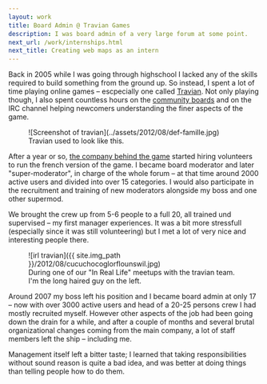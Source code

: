 ```yaml
---
layout: work
title: Board Admin @ Travian Games
description: I was board admin of a very large forum at some point.
next_url: /work/internships.html
next_title: Creating web maps as an intern
---
```

Back in 2005 while I was going through highschool I lacked any of the skills required to build something from the ground up. So instead, I spent a lot of time playing online games – escpecially one called [Travian](http://www.travian.fr/). Not only playing though, I also spent countless hours on the [community boards](http://forum.travian.fr/) and on the IRC channel helping newcomers understanding the finer aspects of the game.

<figure>
![Screenshot of travian](../assets/2012/08/def-famille.jpg)
<figcaption>
Travian used to look like this.
</figcaption>
</figure>

After a year or so, [the company behind the game](http://www.traviangames.com/en.html) started hiring volunteers to run the french version of the game. I became board moderator and later "super-moderator", in charge of the whole forum – at that time around 2000 active users and divided into over 15 categories. I would also participate in the recruitment and training of new moderators alongside my boss and one other supermod.

We brought the crew up from 5-6 people to a full 20, all trained und supervised – my first manager experiences. It was a bit more stressfull (especially since it was still volunteering) but I met a lot of very nice and interesting people there.

<figure>
![irl travian]({{ site.img_path }}/2012/08/cucuchocoglorflounswil.jpg)
<figcaption>
During one of our "In Real Life" meetups with the travian team. I'm the long haired guy on the left.
</figcaption>
</figure>

Around 2007 my boss left his position and I became board admin at only 17 – now with over 3000 active users and head of a 20-25 persons crew I had mostly recruited myself. However other aspects of the job had been going down the drain for a while, and after a couple of months and several brutal organizational changes coming from the main company, a lot of staff members left the ship – including me.

Management itself left a bitter taste; I learned that taking responsibilities without sound reason is quite a bad idea, and was better at doing things than telling people how to do them.